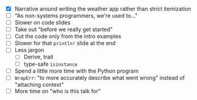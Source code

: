 - [x] Narrative around writing the weather app rather than strict itemization
- [ ] "As non-systems programmers, we're used to..."
- [ ] Slower on code slides
- [ ] Take out "before we really get started"
- [ ] Cut the code only from the intro examples
- [ ] Slower for that `println!` slide at the end
- [ ] Less jargon
  - [ ] Derive, trait
  - [ ] type-safe `isinstance`
- [ ] Spend a little more time with the Python program
- [ ] `WrapErr`: "to more accurately describe what went wrong" instead of "attaching context"
- [ ] More time on "who is this talk for"
